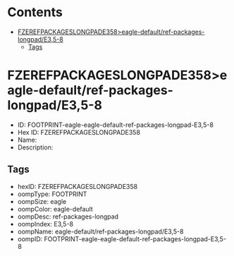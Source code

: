 



Contents
========

* [FZEREFPACKAGESLONGPADE358>eagle-default/ref-packages-longpad/E3,5-8](#fzerefpackageslongpade358eagle-defaultref-packages-longpade35-8)
	* [Tags](#tags)

# FZEREFPACKAGESLONGPADE358>eagle-default/ref-packages-longpad/E3,5-8

- ID: FOOTPRINT-eagle-eagle-default-ref-packages-longpad-E3,5-8
- Hex ID: FZEREFPACKAGESLONGPADE358
- Name: 
- Description: 

## Tags

- hexID: FZEREFPACKAGESLONGPADE358
- oompType: FOOTPRINT
- oompSize: eagle
- oompColor: eagle-default
- oompDesc: ref-packages-longpad
- oompIndex: E3,5-8
- oompName: eagle-default/ref-packages-longpad/E3,5-8
- oompID: FOOTPRINT-eagle-eagle-default-ref-packages-longpad-E3,5-8
